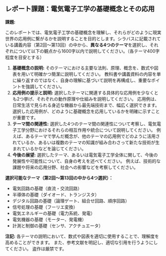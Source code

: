 ## レポート課題：電気電子工学の基礎概念とその応用

**課題:**

このレポートでは、電気電子工学の基礎概念を理解し、それらがどのように現実世界の応用例に繋がるかを説明することを目的とします。シラバスに記載されている講義内容（第2回～第13回）の中から、**異なる4つのテーマ**を選択し、それぞれについて以下の観点から1600字以内で説明してください。（各テーマ400字程度を目安とする）

1. **基礎概念の説明:** そのテーマにおける主要な法則、原理、概念を、数式や図表を用いて明確かつ簡潔に説明してください。  教科書や講義資料の内容を単に繰り返すのではなく、自身の理解に基づいて説明を再構成し、重要なポイントを強調してください。
2. **応用例の提示と説明:**  選択したテーマに関連する具体的な応用例を少なくとも2つ挙げ、それぞれの動作原理や仕組みを説明してください。  応用例は、日常生活で見られる身近な機器から最先端技術まで、幅広く選択できます。  選択した応用例が、どのように基礎概念を応用しているかを明確に示すことが重要です。
3. **テーマ間の関連性:**  選択した4つのテーマ間の関連性について考察し、電気電子工学分野におけるそれらの相互作用や統合について説明してください。  例えば、あるテーマで学んだ概念が、他のテーマの応用例でどのように活用されているか、あるいは複数のテーマの知識が組み合わさって新たな技術が生まれているかなどを論じてください。
4. **今後の展望:**  選択したテーマ、あるいは電気電子工学全体に関して、今後の発展性や可能性について、自身の考えを述べてください。  例えば、技術的な課題や将来の応用分野、社会への影響などを考察してください。


**選択可能なテーマ（第2回～第13回の中から4つ選択）：**

* 電気回路の基礎（直流・交流回路）
* 半導体の基礎（ダイオード、トランジスタ）
* デジタル回路の基礎（論理ゲート、組合せ回路、順序回路）
* 信号処理の基礎（フーリエ変換）
* 電気エネルギーの基礎（電力系統、発電）
* 電気機器の基礎（モーター、発電機）
* 計測と制御の基礎（センサ、アクチュエータ）


**注記:**  各テーマの説明において、数式や図表を適切に使用することで、理解度を高めることができます。  また、参考文献を明記し、適切な引用を行うようにしてください。  盗作は厳禁です。
